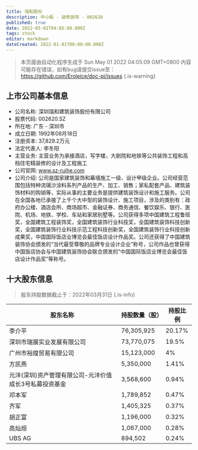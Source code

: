```yaml
---
title: 瑞和股份
description: 中小板 - 装修装饰 - 002620
published: true
date: 2022-05-01T04:05:09.000Z
tags: stock
editor: markdown
dateCreated: 2022-01-01T00:00:00.000Z
---
```


> 本页面由自动化程序生成于 Sun May 01 2022 04:05:09 GMT+0800
> 内容可能存在错误，如有bug请提交issue至：https://github.com/Eroleice/doc-pi/issues
{.is-warning}

## 上市公司基本信息
- 公司名称: 深圳瑞和建筑装饰股份有限公司
- 股票代码: 002620.SZ
- 所在地: 广东 - 深圳市
- 成立日期: 1992年08月18日
- 注册资本: 37,829.2万元
- 法定代表人: 李冬阳
- 主营业务: 主营业务为承接酒店，写字楼，大剧院和地铁等公共装饰工程和高档住宅精装修的设计及工程施工
- 公司官网: www.sz-ruihe.com
- 公司介绍: 公司是国家建筑装饰和幕墙施工一级、设计甲级企业。公司经营范围包括特种流璃沙涂料系列产品的生产、加工、销售；家私配套产品、建筑装饰材料的购销等，实际从事的主要业务是提供建筑装饰设计和施工服务。公司在全国各地已承接了上千个大中型的装饰设计、施工项目，涉及的类别有：政府办公楼、酒店会所、商场超市、金融证券、商务通信、餐饮娱乐、银行、医院、机场、地铁、学校、车站和家居别墅等。公司获得多项中国建筑工程鲁班奖，全国建筑工程装饰奖，全国建筑装饰行业科技奖，全国建筑装饰科技创新奖，全国建筑装饰行业科技示范工程科技创新奖，全国建筑装饰行业科技创新成果奖，中国国际饭店业博览会最佳饭店设计作品奖。公司还获得了中国建筑装饰协会颁发的“当代最受尊敬的品牌专业设计企业”称号，公司作品也曾获得中国饭店协会与中国建筑装饰协会联合颁发的“中国国际饭店业博览会最佳饭店设计作品奖”等称号。


## 十大股东信息
> 股东持股数据截止于：2022年03月31日
{.is-info}

| 股东名称 | 持股数量（股） | 持股比例 |
| --- | --- | --- |
| 李介平 | 76,305,925 | 20.17% |
| 深圳市瑞展实业发展有限公司 | 73,770,075 | 19.5% |
| 广州市裕煌贸易有限公司 | 15,123,000 | 4% |
| 方凯燕 | 5,350,000 | 1.41% |
| 元沣(深圳)资产管理有限公司-元沣价值成长3号私募投资基金 | 3,568,600 | 0.94% |
| 邓本军 | 1,789,852 | 0.47% |
| 齐军 | 1,405,325 | 0.37% |
| 胡正富 | 1,196,000 | 0.32% |
| 高灿烜 | 1,067,000 | 0.28% |
| UBS   AG | 894,502 | 0.24% |





